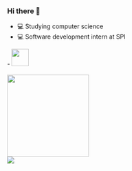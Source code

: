 ### Hi there 👋

- 💻 Studying computer science
- 💻 Software development intern at SPI
<div>
   - <img height="40em" src="https://cdn.jsdelivr.net/gh/devicons/devicon@latest/icons/java/java-original.svg"/>
</div>
<br>

  <img height="190em" src="https://github-readme-stats.vercel.app/api/top-langs/?username=guilhermewilias&layout=compact&langs_count=7&theme=yeblu"/>
  <!--<img height="160em" src="https://github-readme-stats.vercel.app/api?username=guilhermewilias&show_icons=true&theme=yeblu&include_all_commits=true&count_private=true&layout=compact"/>--!>

  
<div>
 <a href="https://www.linkedin.com/in/guilhermewilias/" target="_blank"><img src="https://img.shields.io/badge/-LinkedIn-%230077B5?style=for-the-badge&logo=linkedin&logoColor=white" target="_blank"></a> 
</div>



          


